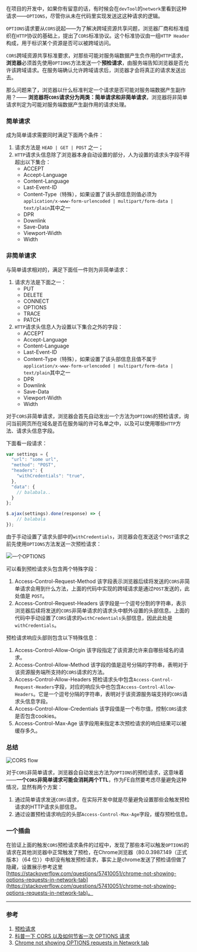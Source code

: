 在项目的开发中，如果你有留意的话，有时候会在`devTool`的`network`里看到这种请求——`OPTIONS`，尽管你从未在代码里实现发送这这种请求的逻辑。

`OPTIONS`请求要从`CORS`说起——为了解决跨域资源共享问题，浏览器厂商和标准组织在`HTTP`协议的基础上，提出了`CORS`标准协议。这个标准协议由一组`HTTP Header`构成，用于标识某个资源是否可以被跨域访问。

`CORS`跨域资源共享标准要求，对那些可能对服务端数据产生负作用的`HTTP`请求，**浏览器**必须首先使用`OPTIONS`方法发送一个**预检请求**，由服务端告知浏览器是否允许该跨域请求。在服务端确认允许跨域请求后，浏览器才会将真正的请求发送出去。

那么问题来了，浏览器以什么标准判定一个请求是否可能对服务端数据产生副作用？—— **浏览器将`CORS`请求分为两类：简单请求和非简单请求**，浏览器将非简单请求判定为可能对服务端数据产生副作用的请求处理。

### 简单请求
成为简单请求需要同时满足下面两个条件：
1. 请求方法是 `HEAD | GET | POST` 之一；
2. `HTTP`请求头信息除了浏览器本身自动设置的部分，人为设置的请求头字段不得超出以下集合：
    - ACCEPT
    - Accept-Language
    - Content-Language
    - Last-Event-ID
    - Content-Type（特殊），如果设置了该头部信息则值必须为`application/x-www-form-urlencoded | multipart/form-data | text/plain`其中之一
    - DPR
    - Downlink
    - Save-Data
    - Viewport-Width
    - Width

### 非简单请求
与简单请求相对的，满足下面任一件则为非简单请求：
1. 请求方法是下面之一：
    - PUT
    - DELETE
    - CONNECT
    - OPTIONS
    - TRACE
    - PATCH
2. `HTTP`请求头信息人为设置以下集合之外的字段：
    - ACCEPT
    - Accept-Language
    - Content-Language
    - Last-Event-ID
    - Content-Type（特殊），如果设置了该头部信息且值不属于`application/x-www-form-urlencoded | multipart/form-data | text/plain`其中之一
    - DPR
    - Downlink
    - Save-Data
    - Viewport-Width
    - Width

对于`CORS`非简单请求，浏览器会首先自动发出一个方法为`OPTIONS`的预检请求，询问当前网页所在域名是否在服务端的许可名单之中，以及可以使用哪些`HTTP`方法、请求头信息字段。

下面看一段请求：

```js
var settings = {
  "url": "some url",
  "method": "POST",
  "headers": {
    "withCredentials": "true",
  },
  "data": { 
    // balabala..
  }
};

$.ajax(settings).done(response) => {
    // balabala
});
```
由于手动设置了请求头部中的`withCredentials`，浏览器会在发送这个`POST`请求之前先使用`OPTIONS`方法发送一次预检请求：

![一个OPTIONS](https://pic.downk.cc/item/5e75f0189d7d586a54f7f706.jpg)

可以看到预检请求头包含两个特殊字段：
1. Access-Control-Request-Method
    该字段表示浏览器后续将发送的`CORS`非简单请求会用到什么方法，上面的代码中实现的跨域请求是通过`POST`发送的，此处值是 `POST`。
2. Access-Control-Request-Headers
    该字段是一个逗号分割的字符串，表示浏览器后续将发送的`CORS`非简单请求的请求头中额外设置的头部信息。上面的代码中手动设置了`CORS`请求的`withCredentials`头部信息，因此此处是`withCredentials`。

预检请求响应头部则包含以下特殊信息：
1. Access-Control-Allow-Origin
    该字段指定了该资源允许来自哪些域名的请求。
2. Access-Control-Allow-Method
    该字段的值是逗号分隔的字符串，表明对于该资源服务端所支持的`CORS`请求的方法。
3. Access-Control-Allow-Headers
    预检请求头中包含`Access-Control-Request-Headers`字段，对应的响应头中也包含`Access-Control-Allow-Headers`。它是一个逗号分隔的字符串，表明对于该资源服务端支持的`CORS`请求头信息字段。
4. Access-Control-Allow-Credentials
    该字段值是一个布尔值，控制`CORS`请求是否包含cookies。
5. Access-Control-Max-Age
    该字段用来指定本次预检请求的响应结果可以被缓存多久。


### 总结
![CORS flow](https://pic.downk.cc/item/5e75d9b89d7d586a54e0fd78.jpg)

对于`CORS`非简单请求，浏览器会自动发出方法为`OPTIONS`的预检请求，这意味着——**一个`CORS`非简单请求可能会消耗两个TTL**，作为FE自然要考虑尽量避免这种情况，显然有两个方案：
1. 通过简单请求发送`CORS`请求，在实际开发中就是尽量避免设置那些会触发预检请求的HTTP请求头部信息。
2. 通过设置预检请求响应的头部`Access-Control-Max-Age`字段，缓存预检信息。

### 一个插曲
在验证上面的触发`CORS`预检请求条件的过程中，发现了那些本可以触发`OPTIONS`的请求在其他浏览器中正常触发了预检，在Chrome浏览器（80.0.3987.149（正式版本）（64 位））中却没有触发预检请求，事实上是chrome发送了预检请但做了隐藏，设置展示参考这里[https://stackoverflow.com/questions/57410051/chrome-not-showing-options-requests-in-network-tab](https://stackoverflow.com/questions/57410051/chrome-not-showing-options-requests-in-network-tab)。

___
### 参考
1. [预检请求](https://developer.mozilla.org/zh-CN/docs/Glossary/Preflight_request)
2. [科普一下 CORS 以及如何节省一次 OPTIONS 请求](https://zhuanlan.zhihu.com/p/70032617)
3. [Chrome not showing OPTIONS requests in Network tab](https://stackoverflow.com/questions/57410051/chrome-not-showing-options-requests-in-network-tab)